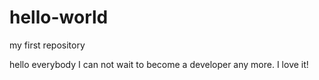 # hello-world
my first repository

hello everybody
I can not wait to become a developer any more.
I love it!
